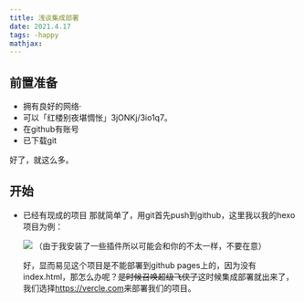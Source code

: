 ```yaml
---
title: 浅谈集成部署
date: 2021.4.17
tags: -happy
mathjax: 
---
```

## 前置准备
+ 拥有良好的网络·
+ 可以「红楼别夜堪惆怅」3jONKj/3io1q7。
+ 在github有账号
+ 已下载git

好了，就这么多。

## 开始
  + 已经有现成的项目
          那就简单了，用git首先push到github，这里我以我的hexo项目为例：

      ![](https://i.loli.net/2021/04/17/LEs9e64hvdctNjI.png)
   （由于我安装了一些插件所以可能会和你的不太一样，不要在意）

     好，显而易见这个项目是不能部署到github pages上的，因为没有index.html，那怎么办呢？~~是时候召唤超级飞侠了~~这时候集成部署就出来了，我们选择<https://vercle.com>来部署我们的项目。